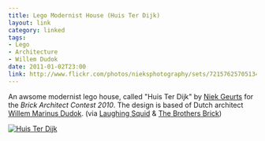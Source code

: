 ```yaml
---
title: Lego Modernist House (Huis Ter Dijk)
layout: link
category: linked
tags:
- Lego
- Architecture
- Willem Dudok
date: 2011-01-02T23:00
link: http://www.flickr.com/photos/nieksphotography/sets/72157625705134050/
---
```


An awsome modernist lego house, called "Huis Ter Dijk" by [Niek Geurts](http://www.flickr.com/photos/nieksphotography/ "Niek Geurts Flickr Porfile") for the *Brick Architect Contest 2010*. The design is based of Dutch architect [Willem Marinus Dudok](http://en.wikipedia.org/wiki/Willem_Marinus_Dudok). (via [Laughing Squid](http://laughingsquid.com/huis-ter-dijk-a-lego-modernist-house/ "Laughing Squid - Huis ter Dijk, A LEGO Modernist House") & [The Brothers Brick](http://www.brothers-brick.com/2010/12/30/modernist-house/ "The Brothers Brick - Modernist house"))

<div class="inline illustration">
	<a href="http://mylesbraithwaite.com/media/uploads/posts/2011-01-02-lego-modernist-house/large.jpg" title="Huis Ter Dijk"><img src="http://mylesbraithwaite.com/media/uploads/posts/2011-01-02-lego-modernist-house/medium.jpg" alt="Huis Ter Dijk"></a>
</div>
